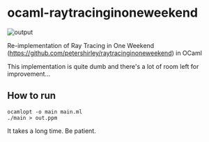 # ocaml-raytracinginoneweekend

![output](https://user-images.githubusercontent.com/7984294/32420586-dbebc358-c2cf-11e7-8277-71d223cbaddb.png)

Re-implementation of Ray Tracing in One Weekend (https://github.com/petershirley/raytracinginoneweekend) in OCaml

This implementation is quite dumb and there's a lot of room left for improvement...

## How to run

```
ocamlopt -o main main.ml
./main > out.ppm
```

It takes a long time. Be patient.
